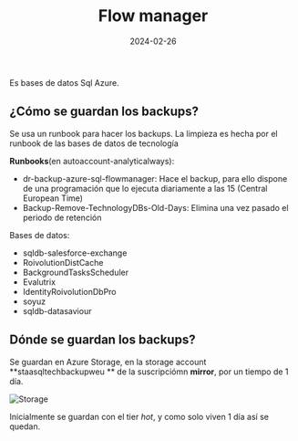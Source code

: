 ﻿---
title: "Flow manager"
date: 2024-02-26
geekdocCollapseSection: true
---

Es bases de datos Sql Azure. 

## ¿Cómo se guardan los backups?

Se usa un runbook para hacer los backups. La limpieza es hecha por el runbook de las bases de datos de tecnología

**Runbooks**(en autoaccount-analyticalways): 

- dr-backup-azure-sql-flowmanager: Hace el backup, para ello dispone de  una programación que lo ejecuta diariamente a las 15 (Central European Time)
- Backup-Remove-TechnologyDBs-Old-Days: Elimina una vez pasado el periodo de retención

Bases de datos:

- sqldb-salesforce-exchange
- RoivolutionDistCache
- BackgroundTasksScheduler
- Evalutrix
- IdentityRoivolutionDbPro
- soyuz
- sqldb-datasaviour

## Dónde se guardan los backups?

Se guardan en Azure Storage, en la storage account **staasqltechbackupweu ** de la suscripciómn **mirror**, por un tiempo de 1 día.

![](/Cloud/Backups/politica-backups/images/storage-tech.png "Storage")

Inicialmente se guardan con el tier *hot*, y como solo viven 1 día así se quedan.


